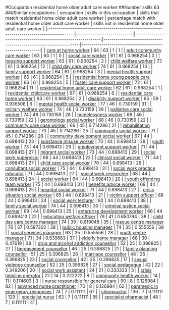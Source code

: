 #Occupation residential home older adult care worker
##Number skills 63
###Similar occupations:
| occupation                                                                                |   skills in this occupation |   skills that match residential home older adult care worker |   percentage match with residential home older adult care worker |   skills not in residential home older adult care worker |
|:------------------------------------------------------------------------------------------|----------------------------:|-------------------------------------------------------------:|-----------------------------------------------------------------:|---------------------------------------------------------:|
| [care at home worker](care_at_home_worker.md)                                             |                          64 |                                                           63 |                                                         1        |                                                        1 |
| [adult community care worker](adult_community_care_worker.md)                             |                          63 |                                                           63 |                                                         1        |                                                        0 |
| [social care worker](social_care_worker.md)                                               |                          61 |                                                           61 |                                                         0.968254 |                                                        0 |
| [housing support worker](housing_support_worker.md)                                       |                          63 |                                                           61 |                                                         0.968254 |                                                        2 |
| [child welfare worker](child_welfare_worker.md)                                           |                          73 |                                                           61 |                                                         0.968254 |                                                       12 |
| [child day care worker](child_day_care_worker.md)                                         |                          74 |                                                           61 |                                                         0.968254 |                                                       13 |
| [family support worker](family_support_worker.md)                                         |                          64 |                                                           61 |                                                         0.968254 |                                                        3 |
| [mental health support worker](mental_health_support_worker.md)                           |                          66 |                                                           61 |                                                         0.968254 |                                                        5 |
| [residential home young people care worker](residential_home_young_people_care_worker.md) |                          66 |                                                           61 |                                                         0.968254 |                                                        5 |
| [foster care support worker](foster_care_support_worker.md)                               |                          72 |                                                           61 |                                                         0.968254 |                                                       11 |
| [residential home adult care worker](residential_home_adult_care_worker.md)               |                          62 |                                                           61 |                                                         0.968254 |                                                        1 |
| [residential childcare worker](residential_childcare_worker.md)                           |                          67 |                                                           61 |                                                         0.968254 |                                                        6 |
| [residential care home worker](residential_care_home_worker.md)                           |                          63 |                                                           61 |                                                         0.968254 |                                                        2 |
| [disability support worker](disability_support_worker.md)                                 |                          65 |                                                           59 |                                                         0.936508 |                                                        6 |
| [mental health social worker](mental_health_social_worker.md)                             |                          77 |                                                           46 |                                                         0.730159 |                                                       31 |
| [military welfare worker](military_welfare_worker.md)                                     |                          74 |                                                           46 |                                                         0.730159 |                                                       28 |
| [palliative care social worker](palliative_care_social_worker.md)                         |                          74 |                                                           46 |                                                         0.730159 |                                                       28 |
| [homelessness worker](homelessness_worker.md)                                             |                          68 |                                                           46 |                                                         0.730159 |                                                       22 |
| [gerontology social worker](gerontology_social_worker.md)                                 |                          68 |                                                           46 |                                                         0.730159 |                                                       22 |
| [community care case worker](community_care_case_worker.md)                               |                          66 |                                                           45 |                                                         0.714286 |                                                       21 |
| [rehabilitation support worker](rehabilitation_support_worker.md)                         |                          70 |                                                           45 |                                                         0.714286 |                                                       25 |
| [community social worker](community_social_worker.md)                                     |                          71 |                                                           45 |                                                         0.714286 |                                                       26 |
| [community development social worker](community_development_social_worker.md)             |                          67 |                                                           44 |                                                         0.698413 |                                                       23 |
| [substance misuse worker](substance_misuse_worker.md)                                     |                          73 |                                                           44 |                                                         0.698413 |                                                       29 |
| [youth worker](youth_worker.md)                                                           |                          73 |                                                           44 |                                                         0.698413 |                                                       29 |
| [employment support worker](employment_support_worker.md)                                 |                          71 |                                                           44 |                                                         0.698413 |                                                       27 |
| [migrant social worker](migrant_social_worker.md)                                         |                          73 |                                                           44 |                                                         0.698413 |                                                       29 |
| [social work supervisor](social_work_supervisor.md)                                       |                          66 |                                                           44 |                                                         0.698413 |                                                       22 |
| [clinical social worker](clinical_social_worker.md)                                       |                          71 |                                                           44 |                                                         0.698413 |                                                       27 |
| [child care social worker](child_care_social_worker.md)                                   |                          70 |                                                           44 |                                                         0.698413 |                                                       26 |
| [consultant social worker](consultant_social_worker.md)                                   |                          75 |                                                           44 |                                                         0.698413 |                                                       31 |
| [social work practice educator](social_work_practice_educator.md)                         |                          71 |                                                           44 |                                                         0.698413 |                                                       27 |
| [social work researcher](social_work_researcher.md)                                       |                          68 |                                                           44 |                                                         0.698413 |                                                       24 |
| [social worker](social_worker.md)                                                         |                          64 |                                                           44 |                                                         0.698413 |                                                       20 |
| [youth offending team worker](youth_offending_team_worker.md)                             |                          75 |                                                           44 |                                                         0.698413 |                                                       31 |
| [benefits advice worker](benefits_advice_worker.md)                                       |                          69 |                                                           44 |                                                         0.698413 |                                                       25 |
| [hospital social worker](hospital_social_worker.md)                                       |                          71 |                                                           44 |                                                         0.698413 |                                                       27 |
| [crisis situation social worker](crisis_situation_social_worker.md)                       |                          65 |                                                           44 |                                                         0.698413 |                                                       21 |
| [victim support officer](victim_support_officer.md)                                       |                          68 |                                                           44 |                                                         0.698413 |                                                       24 |
| [social work lecturer](social_work_lecturer.md)                                           |                          82 |                                                           44 |                                                         0.698413 |                                                       38 |
| [family social worker](family_social_worker.md)                                           |                          74 |                                                           44 |                                                         0.698413 |                                                       30 |
| [criminal justice social worker](criminal_justice_social_worker.md)                       |                          69 |                                                           44 |                                                         0.698413 |                                                       25 |
| [enterprise development worker](enterprise_development_worker.md)                         |                          66 |                                                           44 |                                                         0.698413 |                                                       22 |
| [education welfare officer](education_welfare_officer.md)                                 |                          79 |                                                           41 |                                                         0.650794 |                                                       38 |
| [child day care centre manager](child_day_care_centre_manager.md)                         |                          74 |                                                           39 |                                                         0.619048 |                                                       35 |
| [rescue centre manager](rescue_centre_manager.md)                                         |                          76 |                                                           37 |                                                         0.587302 |                                                       39 |
| [public housing manager](public_housing_manager.md)                                       |                          74 |                                                           35 |                                                         0.555556 |                                                       39 |
| [social services manager](social_services_manager.md)                                     |                          63 |                                                           35 |                                                         0.555556 |                                                       28 |
| [youth centre manager](youth_centre_manager.md)                                           |                          71 |                                                           34 |                                                         0.539683 |                                                       37 |
| [elderly home manager](elderly_home_manager.md)                                           |                          68 |                                                           30 |                                                         0.47619  |                                                       38 |
| [drug and alcohol addiction counsellor](drug_and_alcohol_addiction_counsellor.md)         |                          52 |                                                           25 |                                                         0.396825 |                                                       27 |
| [bereavement counsellor](bereavement_counsellor.md)                                       |                          46 |                                                           25 |                                                         0.396825 |                                                       21 |
| [family planning counsellor](family_planning_counsellor.md)                               |                          51 |                                                           25 |                                                         0.396825 |                                                       26 |
| [marriage counsellor](marriage_counsellor.md)                                             |                          48 |                                                           25 |                                                         0.396825 |                                                       23 |
| [social counsellor](social_counsellor.md)                                                 |                          42 |                                                           25 |                                                         0.396825 |                                                       17 |
| [sexual violence counsellor](sexual_violence_counsellor.md)                               |                          52 |                                                           25 |                                                         0.396825 |                                                       27 |
| [social pedagogue](social_pedagogue.md)                                                   |                          42 |                                                           22 |                                                         0.349206 |                                                       20 |
| [social work assistant](social_work_assistant.md)                                         |                          24 |                                                           21 |                                                         0.333333 |                                                        3 |
| [crisis helpline operator](crisis_helpline_operator.md)                                   |                          22 |                                                           14 |                                                         0.222222 |                                                        8 |
| [community health worker](community_health_worker.md)                                     |                          14 |                                                           11 |                                                         0.174603 |                                                        3 |
| [nurse responsible for general care](nurse_responsible_for_general_care.md)               |                          90 |                                                            8 |                                                         0.126984 |                                                       82 |
| [advanced nurse practitioner](advanced_nurse_practitioner.md)                             |                          70 |                                                            8 |                                                         0.126984 |                                                       62 |
| [paramedic in emergency responses](paramedic_in_emergency_responses.md)                   |                          74 |                                                            7 |                                                         0.111111 |                                                       67 |
| [chiropractor](chiropractor.md)                                                           |                         136 |                                                            7 |                                                         0.111111 |                                                      129 |
| [specialist nurse](specialist_nurse.md)                                                   |                          62 |                                                            7 |                                                         0.111111 |                                                       55 |
| [specialist pharmacist](specialist_pharmacist.md)                                         |                          48 |                                                            7 |                                                         0.111111 |                                                       41 |
